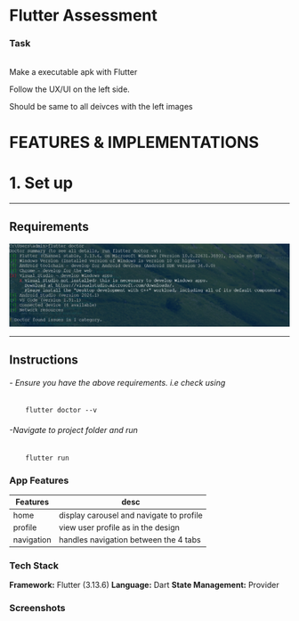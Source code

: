 # Flutter Assessment
### Task
######
Make a executable apk with Flutter

Follow the UX/UI on the left side.

Should be same to all deivces with the left images


# FEATURES & IMPLEMENTATIONS
#  1. Set up

--------------------
##  Requirements
![flutter doctor Image](assets/images/flutter_doctor.png)

--------------------
## Instructions

###### - Ensure you have the above requirements. i.e check using 
        flutter doctor --v
###### -Navigate to project folder and run
        flutter run




### App Features

| Features   | desc                                     |
|------------|------------------------------------------|
| home       | display carousel and navigate to profile |
| profile    | view user profile as in the design       |
| navigation | handles navigation between the 4 tabs    |



### Tech Stack

**Framework:** Flutter (3.13.6)
**Language:** Dart
**State Management:** Provider

### Screenshots

